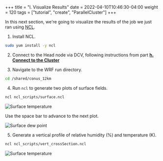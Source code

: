 +++
title = "l. Visualize Results"
date = 2022-04-10T10:46:30-04:00
weight = 120
tags = ["tutorial", "create", "ParallelCluster"]
+++

In this next section, we're going to visualize the results of the job we just ran using [NCL](https://www.ncl.ucar.edu/).

1. Install NCL.
```bash
sudo yum install -y ncl
```

2. Connect to the Head node via DCV, following instructions from part **[h. Connect to the Cluster](/03-hpc-aws-parallelcluster-workshop/08-connect-cluster.html#dcv-connect)**

3. Navigate to the WRF run directory.

```bash
cd /shared/conus_12km
```

4. Run `ncl` to generate two plots of surface fields.

```bash
ncl ncl_scripts/surface.ncl
```

![Surface temperature](/images/sc22/plt_Surface1.000001.png)

Use the space bar to advance to the next plot.

![Surface dew point](/images/sc22/plt_Surface1.000002.png)

5. Generate a vertical profile of relative humidity (%) and temperature (K).

```bash
ncl ncl_scripts/vert_crossSection.ncl
```

![Surface temperature](/images/sc22/plt_CrossSection_1.png)
